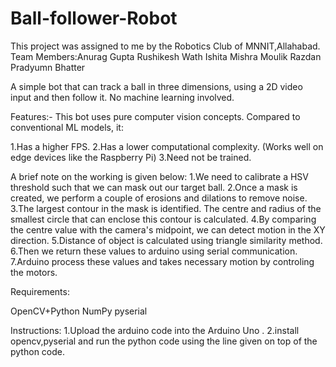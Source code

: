 # Ball-follower-Robot
This project was assigned to me by the Robotics Club of MNNIT,Allahabad.
Team Members:Anurag Gupta
             Rushikesh Wath
             Ishita Mishra
             Moulik Razdan
             Pradyumn Bhatter
            
A simple bot that can track a ball in three dimensions, using a 2D video input and then follow it. No machine learning involved.

Features:-
This bot uses pure computer vision concepts. Compared to conventional ML models, it:

1.Has a higher FPS.
2.Has a lower computational complexity. (Works well on edge devices like the Raspberry Pi)
3.Need not be trained.


A brief note on the working is given below:
1.We need to calibrate a HSV threshold such that we can mask out our target ball.
2.Once a mask is created, we perform a couple of erosions and dilations to remove noise.
3.The largest contour in the mask is identified. The centre and radius of the smallest circle that can enclose this contour is calculated.
4.By comparing the centre value with the camera's midpoint, we can detect motion in the XY direction.
5.Distance of object is calculated using triangle similarity method.
6.Then we return these values to arduino using serial communication.
7.Arduino process these values and takes necessary motion by controling the motors.

Requirements:

OpenCV+Python
NumPy
pyserial

Instructions:
1.Upload the arduino code into the Arduino Uno .
2.install opencv,pyserial and run the python code using the line given on top of the python code.
